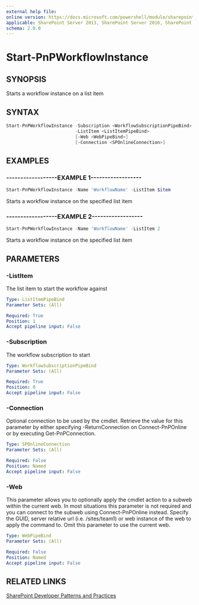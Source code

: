 ```yaml
---
external help file:
online version: https://docs.microsoft.com/powershell/module/sharepoint-pnp/start-pnpworkflowinstance
applicable: SharePoint Server 2013, SharePoint Server 2016, SharePoint Server 2019, SharePoint Online
schema: 2.0.0
---
```

# Start-PnPWorkflowInstance

## SYNOPSIS
Starts a workflow instance on a list item

## SYNTAX 

```powershell
Start-PnPWorkflowInstance -Subscription <WorkflowSubscriptionPipeBind>
                          -ListItem <ListItemPipeBind>
                          [-Web <WebPipeBind>]
                          [-Connection <SPOnlineConnection>]
```

## EXAMPLES

### ------------------EXAMPLE 1------------------
```powershell
Start-PnPWorkflowInstance -Name 'WorkflowName' -ListItem $item 
```

Starts a workflow instance on the specified list item

### ------------------EXAMPLE 2------------------
```powershell
Start-PnPWorkflowInstance -Name 'WorkflowName' -ListItem 2 
```

Starts a workflow instance on the specified list item

## PARAMETERS

### -ListItem
The list item to start the workflow against

```yaml
Type: ListItemPipeBind
Parameter Sets: (All)

Required: True
Position: 1
Accept pipeline input: False
```

### -Subscription
The workflow subscription to start

```yaml
Type: WorkflowSubscriptionPipeBind
Parameter Sets: (All)

Required: True
Position: 0
Accept pipeline input: False
```

### -Connection
Optional connection to be used by the cmdlet. Retrieve the value for this parameter by either specifying -ReturnConnection on Connect-PnPOnline or by executing Get-PnPConnection.

```yaml
Type: SPOnlineConnection
Parameter Sets: (All)

Required: False
Position: Named
Accept pipeline input: False
```

### -Web
This parameter allows you to optionally apply the cmdlet action to a subweb within the current web. In most situations this parameter is not required and you can connect to the subweb using Connect-PnPOnline instead. Specify the GUID, server relative url (i.e. /sites/team1) or web instance of the web to apply the command to. Omit this parameter to use the current web.

```yaml
Type: WebPipeBind
Parameter Sets: (All)

Required: False
Position: Named
Accept pipeline input: False
```

## RELATED LINKS

[SharePoint Developer Patterns and Practices](https://aka.ms/sppnp)